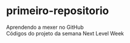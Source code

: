 # primeiro-repositorio
Aprendendo a mexer no GitHub<br>
Códigos do projeto da semana Next Level Week
